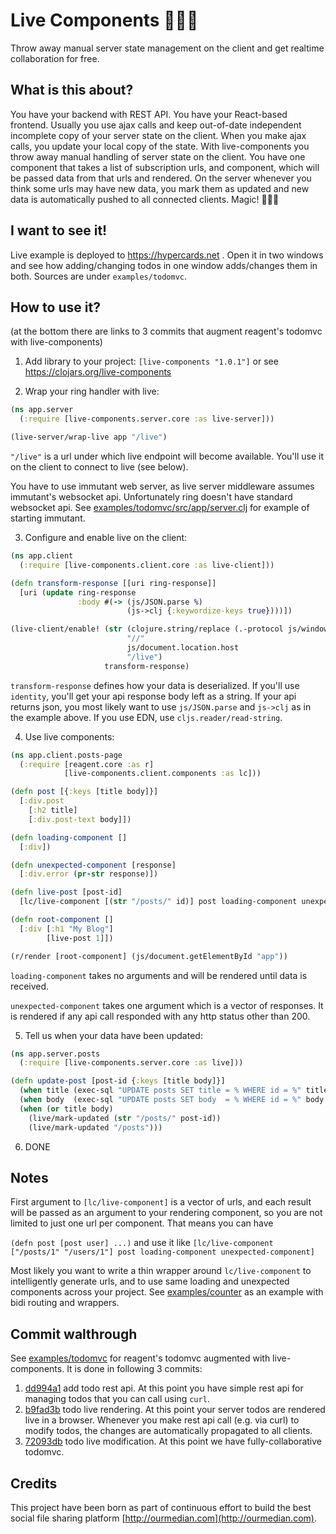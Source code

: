 # Live Components 🦄🦄🦄

Throw away manual server state management on the client and get realtime collaboration for free.


## What is this about?

You have your backend with REST API. You have your React-based frontend. Usually you use ajax calls and keep out-of-date independent incomplete copy of your server state on the client. When you make ajax calls, you update your local copy of the state. With live-components you throw away manual handling of server state on the client. You have one component that takes a list of subscription urls, and component, which will be passed data from that urls and rendered. On the server whenever you think some urls may have new data, you mark them as updated and new data is automatically pushed to all connected clients. Magic! 🦄🦄🦄


## I want to see it!

Live example is deployed to https://hypercards.net . Open it in two windows and see how adding/changing todos in one window adds/changes them in both. Sources are under `examples/todomvc`.


## How to use it?

(at the bottom there are links to 3 commits that augment reagent's todomvc with live-components)

1. Add library to your project: `[live-components "1.0.1"]` or see https://clojars.org/live-components

2. Wrap your ring handler with live:

```clojure
(ns app.server
  (:require [live-components.server.core :as live-server]))

(live-server/wrap-live app "/live")
```

`"/live"` is a url under which live endpoint will become available. You'll use it on the client to connect to live (see below).

You have to use immutant web server, as live server middleware assumes immutant's websocket api. Unfortunately ring doesn't have standard websocket api. See [examples/todomvc/src/app/server.clj](./examples/todomvc/src/app/server.clj) for example of starting immutant.

3. Configure and enable live on the client:

```clojure
(ns app.client
  (:require [live-components.client.core :as live-client]))

(defn transform-response [[uri ring-response]]
  [uri (update ring-response
               :body #(-> (js/JSON.parse %)
                          (js->clj {:keywordize-keys true})))])

(live-client/enable! (str (clojure.string/replace (.-protocol js/window.location) "http" "ws")
                          "//"
                          js/document.location.host
                          "/live")
                     transform-response)
```

`transform-response` defines how your data is deserialized. If you'll use `identity`, you'll get your api response body left as a string. If your api returns json, you most likely want to use `js/JSON.parse` and `js->clj` as in the example above. If you use EDN, use `cljs.reader/read-string`.


4. Use live components:

```clojure
(ns app.client.posts-page
  (:require [reagent.core :as r]
            [live-components.client.components :as lc]))

(defn post [{:keys [title body]}]
  [:div.post
    [:h2 title]
    [:div.post-text body]])

(defn loading-component []
  [:div])

(defn unexpected-component [response]
  [:div.error (pr-str response)])

(defn live-post [post-id]
  [lc/live-component [(str "/posts/" id)] post loading-component unexpected-component])

(defn root-component []
  [:div [:h1 "My Blog"]
        [live-post 1]])

(r/render [root-component] (js/document.getElementById "app"))
```

`loading-component` takes no arguments and will be rendered until data is received.

`unexpected-component` takes one argument which is a vector of responses. It is rendered if any api call responded with any http status other than 200.

5. Tell us when your data have been updated:

```clojure
(ns app.server.posts
  (:require [live-components.server.core :as live]))

(defn update-post [post-id {:keys [title body]}]
  (when title (exec-sql "UPDATE posts SET title = % WHERE id = %" title post-id))
  (when body  (exec-sql "UPDATE posts SET body  = % WHERE id = %" body  post-id))
  (when (or title body)
    (live/mark-updated (str "/posts/" post-id))
    (live/mark-updated "/posts")))
```

6. DONE


## Notes

First argument to `[lc/live-component]` is a vector of urls, and each result will be passed as an argument to your rendering component, so you are not limited to just one url per component. That means you can have

`(defn post [post user] ...)` and use it like `[lc/live-component ["/posts/1" "/users/1"] post loading-component unexpected-component]`

Most likely you want to write a thin wrapper around `lc/live-component` to intelligently generate urls, and to use same loading and unexpected components across your project. See [examples/counter](./examples/counter) as an example with bidi routing and wrappers.


## Commit walthrough

See [examples/todomvc](./examples/todomvc) for reagent's todomvc augmented with live-components. It is done in following 3 commits:

1. [dd994a1](https://github.com/alesguzik/live-components/commit/dd994a1bb81b5806b56501f5d3204f9fe65d5c6f) add todo rest api. At this point you have simple rest api for managing todos that you can call using `curl`.
2. [b9fad3b](https://github.com/alesguzik/live-components/commit/b9fad3bd14d9d512e4818729ae894383c19d5364) todo live rendering. At this point your server todos are rendered live in a browser. Whenever you make rest api call (e.g. via curl) to modify todos, the changes are automatically propagated to all clients.
3. [72093db](https://github.com/alesguzik/live-components/commit/72093db340e47df58be9f60661e5d433f528131c) todo live modification. At this point we have fully-collaborative todomvc.


## Credits

This project have been born as part of continuous effort to build the best social file sharing platform [http://ourmedian.com](http://ourmedian.com).
